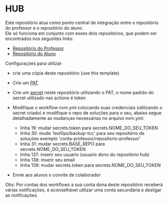 # HUB

Este repositório atua como ponto central de integração entre o repositório do professor e o repositório do aluno.  
Ele só funciona em conjunto com esses dois repositórios, que podem ser encontrados nos seguintes links:  
- [Repositório do Professor](https://github.com/leol0ps/Repo-modelo-professor)  
- [Repositório do Aluno](https://github.com/leol0ps/Repo-modelo-aluno)  

Configurações para  utilizar:  
 - crie uma cópia deste repositório (use this template).
 - Crie um [PAT](https://docs.github.com/en/authentication/keeping-your-account-and-data-secure/managing-your-personal-access-tokens)   
 - Crie um [secret](https://docs.github.com/pt/actions/security-guides/using-secrets-in-github-actions) neste repositório utilizando o PAT, o nome padrão do secret utilizado nas actions é token
 - Modifique o workflow nvm.yml colocando suas credenciais (utilizando o secret criado) e modifique o repo de soluções para o seu, abaixo segue detalhadamente as mudanças necessárias no arquivo nvm.yml:

   - linha 19: mudar secrets.token para secrets.NOME_DO_SEU_TOKEN
   - linha 30: mude 'leol0ps/backup-tcc' para seu repositório de soluções exemplo 'conta-professor/repositorio-professor'
   - linha 31: mudar secrets.BASE_REPO para secrets.NOME_DO_SEU_TOKEN
   - linha 137: inserir seu usuario (usuario dono do repositório hub)
   - linha 138: inserir seu email 
   - linha 139: mudar secrets.token para secrets.NOME_DO_SEU_TOKEN
- Envie aos alunos o convite de colaborador

Obs: Por contas dos workflows a sua conta dona deste repositório receberá várias notificações, é aconselhável utilizar uma conta secundária e desligar as notificações.
